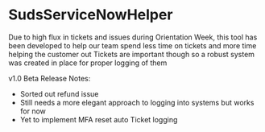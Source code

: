 # SudsServiceNowHelper
Due to high flux in tickets and issues during Orientation Week, this tool has been developed to help our team spend less time on tickets and more time helping the customer out
Tickets are important though so a robust system was created in place for proper logging of them

v1.0 Beta Release Notes:
 - Sorted out refund issue
 - Still needs a more elegant approach to logging into systems but works for now
 - Yet to implement MFA reset auto Ticket logging
